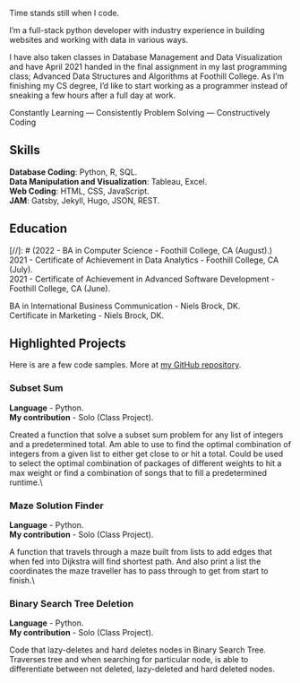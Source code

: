 Time stands still when I code.

I’m a full-stack python developer with industry experience in building websites and working with data in various ways.

I have also taken classes in Database Management and Data Visualization and have April 2021 handed in the final assignment in my last programming class; Advanced Data Structures and Algorithms at Foothill College. As I’m finishing my CS degree, I’d like to start working as a programmer instead of sneaking a few hours after a full day at work.

Constantly Learning — Consistently Problem Solving — Constructively Coding

## Skills
**Database Coding**: Python, R, SQL.  
**Data Manipulation and Visualization**: Tableau, Excel.  
**Web Coding**: HTML, CSS, JavaScript.  
**JAM**: Gatsby, Jekyll, Hugo, JSON, REST.  

## Education
[//]: # (2022 - BA in Computer Science - Foothill College, CA (August).)  
2021 - Certificate of Achievement in Data Analytics - Foothill College, CA (July).  
2021 - Certificate of Achievement in Advanced Software Development - Foothill College, CA (June).  

BA in International Business Communication - Niels Brock, DK.  
Certificate in Marketing - Niels Brock, DK.

## Highlighted Projects
Here is are a few code samples. More at [my GitHub repository](https://github.com/peayah).

### Subset Sum
**Language** - Python.  
**My contribution** - Solo (Class Project).

Created a function that solve a subset sum problem for any list of integers and a predetermined total. Am able to use to find the optimal combination of integers from a given list to either get close to or hit a total. Could be used to select the optimal combination of packages of different weights to hit a max weight or find a combination of songs that to fill a predetermined runtime.\  


### Maze Solution Finder
**Language** - Python.  
**My contribution** - Solo (Class Project).

A function that travels through a maze built from lists to add edges that when fed into Dijkstra will find shortest path. And also print a list the coordinates the maze traveller has to pass through to get from start to finish.\


### Binary Search Tree Deletion
**Language** - Python.  
**My contribution** - Solo (Class Project).

Code that lazy-deletes and hard deletes nodes in Binary Search Tree. Traverses tree and when searching for particular node, is able to differentiate between not deleted, lazy-deleted and hard deleted nodes. 
